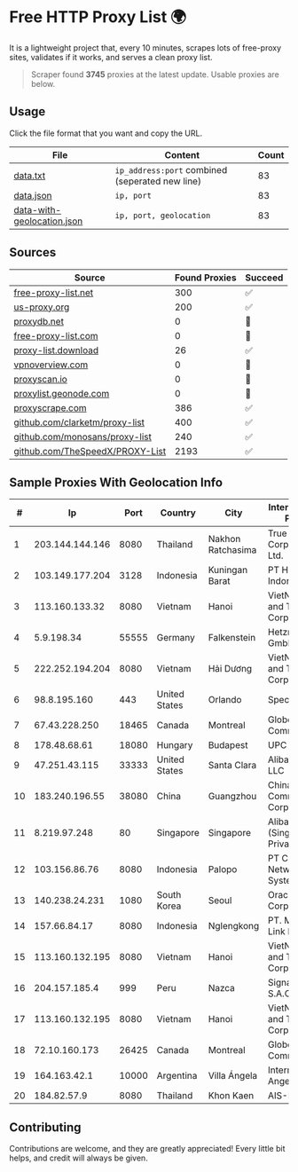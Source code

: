 
# Free HTTP Proxy List 🌍

It is a lightweight project that, every 10 minutes, scrapes lots of free-proxy sites, validates if it works, and serves a clean proxy list.


> Scraper found **3745** proxies at the latest update. Usable proxies are below.

## Usage

Click the file format that you want and copy the URL.


|File|Content|Count|
|----|-------|-----|
|[data.txt](https://raw.githubusercontent.com/themiralay/Proxy-List-World/master/data.txt)|`ip_address:port` combined (seperated new line)|83|
|[data.json](https://raw.githubusercontent.com/themiralay/Proxy-List-World/master/data.json)|`ip, port`|83|
|[data-with-geolocation.json](https://raw.githubusercontent.com/themiralay/Proxy-List-World/master/data-with-geolocation.json)|`ip, port, geolocation`|83|

## Sources

|Source|Found Proxies|Succeed|
|------|-------------|-------|
|[free-proxy-list.net](https://free-proxy-list.net)|300|✅|
|[us-proxy.org](https://www.us-proxy.org)|200|✅|
|[proxydb.net](http://proxydb.net)|0|🚫|
|[free-proxy-list.com](https://free-proxy-list.com/?page=&port=&type%5B%5D=http&type%5B%5D=https&up_time=0&search=Search)|0|🚫|
|[proxy-list.download](https://www.proxy-list.download/HTTP)|26|✅|
|[vpnoverview.com](https://vpnoverview.com/privacy/anonymous-browsing/free-proxy-servers)|0|🚫|
|[proxyscan.io](https://www.proxyscan.io)|0|🚫|
|[proxylist.geonode.com](https://proxylist.geonode.com/api/proxy-list?limit=300&page=1&sort_by=lastChecked&sort_type=desc&protocols=http,https)|0|🚫|
|[proxyscrape.com](https://api.proxyscrape.com/v2/?request=displayproxies&protocol=http&timeout=10000&country=all&ssl=all&anonymity=all)|386|✅|
|[github.com/clarketm/proxy-list](https://raw.githubusercontent.com/clarketm/proxy-list/master/proxy-list-raw.txt)|400|✅|
|[github.com/monosans/proxy-list](https://raw.githubusercontent.com/monosans/proxy-list/main/proxies/http.txt)|240|✅|
|[github.com/TheSpeedX/PROXY-List](https://raw.githubusercontent.com/TheSpeedX/PROXY-List/master/http.txt)|2193|✅|


## Sample Proxies With Geolocation Info

|#|Ip|Port|Country|City|Internet Service Provider|
|-|--|----|-------|----|-------------------------|
|1|203.144.144.146|8080|Thailand|Nakhon Ratchasima|True Internet Corporation CO. Ltd.|
|2|103.149.177.204|3128|Indonesia|Kuningan Barat|PT Herza Digital Indonesia|
|3|113.160.133.32|8080|Vietnam|Hanoi|VietNam Post and Telecom Corporation|
|4|5.9.198.34|55555|Germany|Falkenstein|Hetzner Online GmbH|
|5|222.252.194.204|8080|Vietnam|Hải Dương|VietNam Post and Telecom Corporation|
|6|98.8.195.160|443|United States|Orlando|Spectrum|
|7|67.43.228.250|18465|Canada|Montreal|GloboTech Communications|
|8|178.48.68.61|18080|Hungary|Budapest|UPC|
|9|47.251.43.115|33333|United States|Santa Clara|Alibaba Cloud LLC|
|10|183.240.196.55|38080|China|Guangzhou|China Mobile Communications Corporation|
|11|8.219.97.248|80|Singapore|Singapore|Alibaba Cloud (Singapore) Private Limited|
|12|103.156.86.76|8080|Indonesia|Palopo|PT Chacha Networking System|
|13|140.238.24.231|1080|South Korea|Seoul|Oracle Corporation|
|14|157.66.84.17|8080|Indonesia|Nglengkong|PT. Menaksopal Link Nusantara|
|15|113.160.132.195|8080|Vietnam|Hanoi|VietNam Post and Telecom Corporation|
|16|204.157.185.4|999|Peru|Nazca|Signal Peru S.A.C|
|17|113.160.132.195|8080|Vietnam|Hanoi|VietNam Post and Telecom Corporation|
|18|72.10.160.173|26425|Canada|Montreal|GloboTech Communications|
|19|164.163.42.1|10000|Argentina|Villa Ángela|Interret Villa Angela SRL|
|20|184.82.57.9|8080|Thailand|Khon Kaen|AIS-Fibre|



## Contributing

Contributions are welcome, and they are greatly appreciated! Every
little bit helps, and credit will always be given.

